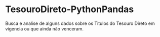 # TesouroDireto-PythonPandas
Busca e analise de alguns dados sobre os Titulos do Tesouro Direto em vigencia ou que ainda não venceram.
